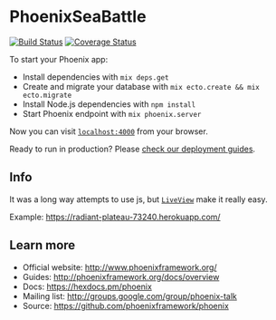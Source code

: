 # PhoenixSeaBattle
[![Build Status](https://secure.travis-ci.org/Sanchos01/Phoenix-Sea-Battle.svg "Build Status")](http://travis-ci.org/Sanchos01/Phoenix-Sea-Battle) [![Coverage Status](https://coveralls.io/repos/github/Sanchos01/Phoenix-Sea-Battle/badge.svg?branch=master)](https://coveralls.io/github/Sanchos01/Phoenix-Sea-Battle?branch=master)

To start your Phoenix app:

  * Install dependencies with `mix deps.get`
  * Create and migrate your database with `mix ecto.create && mix ecto.migrate`
  * Install Node.js dependencies with `npm install`
  * Start Phoenix endpoint with `mix phoenix.server`

Now you can visit [`localhost:4000`](http://localhost:4000) from your browser.

Ready to run in production? Please [check our deployment guides](http://www.phoenixframework.org/docs/deployment).

## Info

  It was a long way attempts to use js, but [`LiveView`](https://github.com/phoenixframework/phoenix_live_view) make it really easy.

  Example: https://radiant-plateau-73240.herokuapp.com/

## Learn more

  * Official website: http://www.phoenixframework.org/
  * Guides: http://phoenixframework.org/docs/overview
  * Docs: https://hexdocs.pm/phoenix
  * Mailing list: http://groups.google.com/group/phoenix-talk
  * Source: https://github.com/phoenixframework/phoenix
